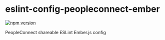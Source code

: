 # eslint-config-peopleconnect-ember

[![npm version](https://badge.fury.io/js/eslint-config-peopleconnect-ember.svg)](https://badge.fury.io/js/eslint-config-peopleconnect-ember)

PeopleConnect shareable ESLint Ember.js config
